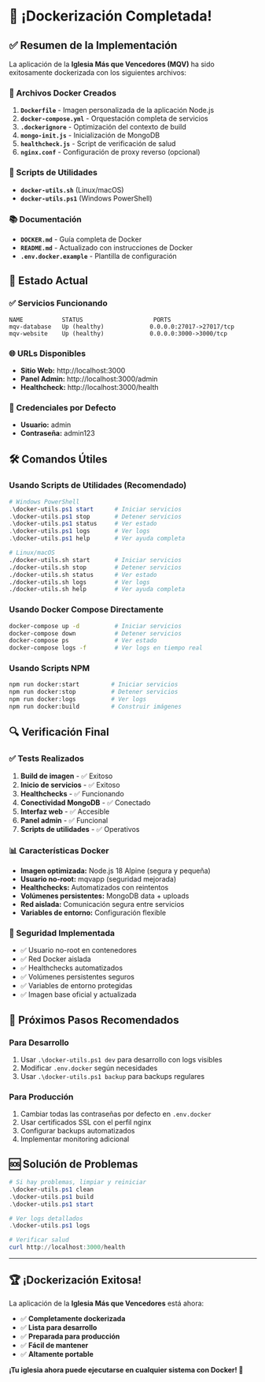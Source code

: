# 🎉 ¡Dockerización Completada!

## ✅ Resumen de la Implementación

La aplicación de la **Iglesia Más que Vencedores (MQV)** ha sido exitosamente dockerizada con los siguientes archivos:

### 📁 Archivos Docker Creados

1. **`Dockerfile`** - Imagen personalizada de la aplicación Node.js
2. **`docker-compose.yml`** - Orquestación completa de servicios
3. **`.dockerignore`** - Optimización del contexto de build
4. **`mongo-init.js`** - Inicialización de MongoDB
5. **`healthcheck.js`** - Script de verificación de salud
6. **`nginx.conf`** - Configuración de proxy reverso (opcional)

### 🔧 Scripts de Utilidades

- **`docker-utils.sh`** (Linux/macOS)
- **`docker-utils.ps1`** (Windows PowerShell)

### 📚 Documentación

- **`DOCKER.md`** - Guía completa de Docker
- **`README.md`** - Actualizado con instrucciones de Docker
- **`.env.docker.example`** - Plantilla de configuración

## 🚀 Estado Actual

### ✅ Servicios Funcionando

```
NAME           STATUS                    PORTS
mqv-database   Up (healthy)             0.0.0.0:27017->27017/tcp
mqv-website    Up (healthy)             0.0.0.0:3000->3000/tcp
```

### 🌐 URLs Disponibles

- **Sitio Web:** http://localhost:3000
- **Panel Admin:** http://localhost:3000/admin
- **Healthcheck:** http://localhost:3000/health

### 🔑 Credenciales por Defecto

- **Usuario:** admin
- **Contraseña:** admin123

## 🛠️ Comandos Útiles

### Usando Scripts de Utilidades (Recomendado)

```powershell
# Windows PowerShell
.\docker-utils.ps1 start      # Iniciar servicios
.\docker-utils.ps1 stop       # Detener servicios
.\docker-utils.ps1 status     # Ver estado
.\docker-utils.ps1 logs       # Ver logs
.\docker-utils.ps1 help       # Ver ayuda completa
```

```bash
# Linux/macOS
./docker-utils.sh start       # Iniciar servicios
./docker-utils.sh stop        # Detener servicios
./docker-utils.sh status      # Ver estado
./docker-utils.sh logs        # Ver logs
./docker-utils.sh help        # Ver ayuda completa
```

### Usando Docker Compose Directamente

```bash
docker-compose up -d          # Iniciar servicios
docker-compose down           # Detener servicios
docker-compose ps             # Ver estado
docker-compose logs -f        # Ver logs en tiempo real
```

### Usando Scripts NPM

```bash
npm run docker:start         # Iniciar servicios
npm run docker:stop          # Detener servicios
npm run docker:logs          # Ver logs
npm run docker:build         # Construir imágenes
```

## 🔍 Verificación Final

### ✅ Tests Realizados

1. **Build de imagen** - ✅ Exitoso
2. **Inicio de servicios** - ✅ Exitoso
3. **Healthchecks** - ✅ Funcionando
4. **Conectividad MongoDB** - ✅ Conectado
5. **Interfaz web** - ✅ Accesible
6. **Panel admin** - ✅ Funcional
7. **Scripts de utilidades** - ✅ Operativos

### 📊 Características Docker

- **Imagen optimizada:** Node.js 18 Alpine (segura y pequeña)
- **Usuario no-root:** mqvapp (seguridad mejorada)
- **Healthchecks:** Automatizados con reintentos
- **Volúmenes persistentes:** MongoDB data + uploads
- **Red aislada:** Comunicación segura entre servicios
- **Variables de entorno:** Configuración flexible

### 🔐 Seguridad Implementada

- ✅ Usuario no-root en contenedores
- ✅ Red Docker aislada
- ✅ Healthchecks automatizados
- ✅ Volúmenes persistentes seguros
- ✅ Variables de entorno protegidas
- ✅ Imagen base oficial y actualizada

## 🎯 Próximos Pasos Recomendados

### Para Desarrollo
1. Usar `.\docker-utils.ps1 dev` para desarrollo con logs visibles
2. Modificar `.env.docker` según necesidades
3. Usar `.\docker-utils.ps1 backup` para backups regulares

### Para Producción
1. Cambiar todas las contraseñas por defecto en `.env.docker`
2. Usar certificados SSL con el perfil nginx
3. Configurar backups automatizados
4. Implementar monitoring adicional

## 🆘 Solución de Problemas

```powershell
# Si hay problemas, limpiar y reiniciar
.\docker-utils.ps1 clean
.\docker-utils.ps1 build
.\docker-utils.ps1 start

# Ver logs detallados
.\docker-utils.ps1 logs

# Verificar salud
curl http://localhost:3000/health
```

---

## 🏆 ¡Dockerización Exitosa!

La aplicación de la **Iglesia Más que Vencedores** está ahora:

- ✅ **Completamente dockerizada**
- ✅ **Lista para desarrollo**
- ✅ **Preparada para producción**
- ✅ **Fácil de mantener**
- ✅ **Altamente portable**

**¡Tu iglesia ahora puede ejecutarse en cualquier sistema con Docker! 🎉**
